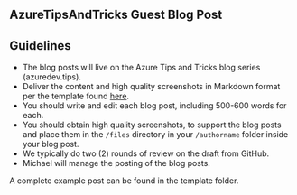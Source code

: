 ## AzureTipsAndTricks Guest Blog Post

## Guidelines

* The blog posts will live on the Azure Tips and Tricks blog series (azuredev.tips).
* Deliver the content and high quality screenshots in Markdown format per the template found [here](https://github.com/mbcrump/AzureTipsAndTricksGuestBlog/tree/master/template).
* You should write and edit each blog post, including 500-600 words for each.
* You should obtain high quality screenshots, to support the blog posts and place them in the `/files` directory in your `/authorname` folder inside your blog post.
* We typically do two (2) rounds of review on the draft from GitHub.
* Michael will manage the posting of the blog posts.


A complete example post can be found in the template folder.
